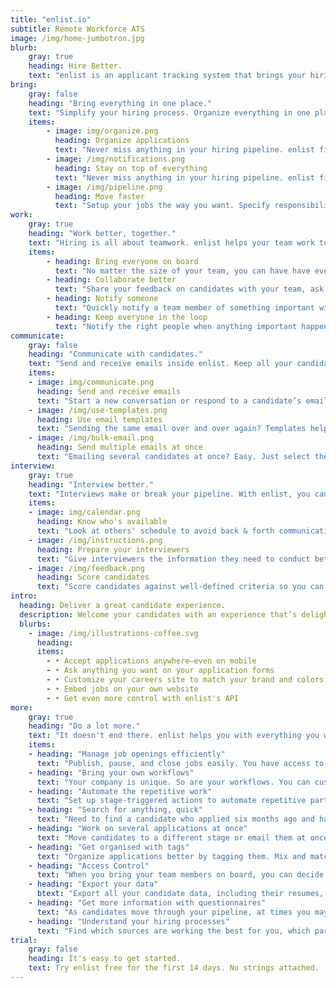 ```yaml
---
title: "enlist.io"
subtitle: Remote Workforce ATS
image: /img/home-jumbotron.jpg
blurb:
    gray: true
    heading: Hire Better.
    text: "enlist is an applicant tracking system that brings your hiring back in control. Collaborate with your team, communicate with your candidates, get more out of your interviews, automate what's repetitive, and make better decisions."
bring:
    gray: false
    heading: "Bring everything in one place."
    text: "Simplify your hiring process. Organize everything in one place, know what needs your attention, and move faster."
    items:
        - image: img/organize.png
          heading: Organize applications  
          text: "Never miss anything in your hiring pipeline. enlist finds what needs your attention so you don't have to."
        - image: /img/notifications.png
          heading: Stay on top of everything
          text: "Never miss anything in your hiring pipeline. enlist finds what needs your attention so you don't have to."
        - image: /img/pipeline.png
          heading: Move faster
          text: "Setup your jobs the way you want. Specify responsibilities for different team members. Automate what's repetitive."
work:
    gray: true
    heading: "Work better, together."
    text: "Hiring is all about teamwork. enlist helps your team work together to make better hiring decisions."
    items:
        - heading: Bring everyone on board  
          text: "No matter the size of your team, you can have have everyone contribute with enlist."
        - heading: Collaborate better
          text: "Share your feedback on candidates with your team, ask for their feedback, and manage it all easily."
        - heading: Notify someone  
          text: "Quickly notify a team member of something important with a simple @mention."
        - heading: Keep everyone in the loop
          text: "Notify the right people when anything important happens, automatically."
communicate: 
    gray: false
    heading: "Communicate with candidates."
    text: "Send and receive emails inside enlist. Keep all your candidate communication in one place."
    items:
    - image: img/communicate.png
      heading: Send and receive emails  
      text: "Start a new conversation or respond to a candidate’s email from inside enlist."
    - image: /img/use-templates.png
      heading: Use email templates
      text: "Sending the same email over and over again? Templates help you save yourself some time and work."
    - image: /img/bulk-email.png
      heading: Send multiple emails at once
      text: "Emailing several candidates at once? Easy. Just select them, write your email (or choose a template) and hit send."
interview:
    gray: true
    heading: "Interview better."
    text: "Interviews make or break your pipeline. With enlist, you can conduct better, more focused interviews, and make better decisions."
    items:
    - image: img/calendar.png
      heading: Know who's available 
      text: "Look at others' schedule to avoid back & forth communication and clashes."
    - image: /img/instructions.png
      heading: Prepare your interviewers
      text: "Give interviewers the information they need to conduct better, more focused interviews."
    - image: /img/feedback.png
      heading: Score candidates
      text: "Score candidates against well-defined criteria so you can make better decisions, faster."
intro:
  heading: Deliver a great candidate experience. 
  description: Welcome your candidates with an experience that’s delightful. enlist helps you create a job board that matches your brand in no time.
  blurbs:
    - image: /img/illustrations-coffee.svg
      heading: 
      items: 
        - • Accept applications anywhere—even on mobile
        - • Ask anything you want on your application forms
        - • Customize your careers site to match your brand and colors
        - • Embed jobs on your own website
        - • Get even more control with enlist's API
more:
    gray: true
    heading: "Do a lot more."
    text: "It doesn't end there. enlist helps you with everything you want in an applicant tracking system."
    items:
    - heading: "Manage job openings efficiently"
      text: "Publish, pause, and close jobs easily. You have access to all you data even when the job is closed."
    - heading: "Bring your own workflows"
      text: "Your company is unique. So are your workflows. You can customize everything in enlist to suit your needs."
    - heading: "Automate the repetitive work"
      text: "Set up stage-triggered actions to automate repetitive parts of your job pipeline, like sending emails or questionnaires."
    - heading: "Search for anything, quick"
      text: "Need to find a candidate who applied six months ago and had a specific word in their resume? Easy."
    - heading: "Work on several applications at once"
      text: "Move candidates to a different stage or email them at once with bulk actions."
    - heading: "Get organised with tags"
      text: "Organize applications better by tagging them. Mix and match tags to filter applications."
    - heading: "Access Control"
      text: "When you bring your team members on board, you can decide who gets to see exactly what."
    - heading: "Export your data"
      btext: "Export all your candidate data, including their resumes, anytime you want with a single click."
    - heading: "Get more information with questionnaires"
      text: "As candidates move through your pipeline, at times you may want some extra information from them. Questionnaires make that a breeze."
    - heading: "Understand your hiring processes"
      text: "Find which sources are working the best for you, which parts of your job pipeline are slowing you down with actionable hiring reports."
trial:
    gray: false
    heading: It's easy to get started.
    text: Try enlist free for the first 14 days. No strings attached.
---
```


